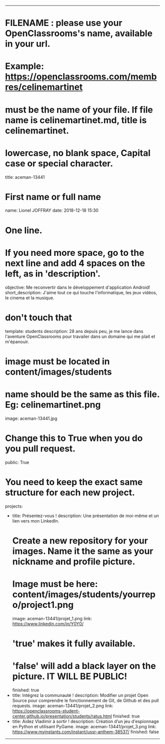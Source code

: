 ---

# FILENAME : please use your OpenClassrooms's name, available in your url.
# Example: https://openclassrooms.com/membres/celinemartinet
# must be the name of your file. If file name is celinemartinet.md, title is celinemartinet.
# lowercase, no blank space, Capital case or special character.
title: aceman-13441

# First name or full name
name: Lionel JOFFRAY
date: 2018-12-18 15:30

# One line.
# If you need more space, go to the next line and add 4 spaces on the left, as in 'description'.
objective: Me reconvertir dans le développement d'application Android!
short_description: J'aime tout ce qui touche l'informatique, les jeux vidéos, le cinema et la musique.

# don't touch that
template: students
description:
    28 ans depuis peu, je me lance dans l'aventure OpenClassrooms
	pour travailer dans un domaine qui me plait et m'épanouir.

# image must be located in content/images/students
# name should be the same as this file. Eg: celinemartinet.png
image: aceman-13441.jpg

# Change this to True when you do you pull request.
public: True

# You need to keep the exact same structure for each new project.
projects:
  - title: Présentez-vous !
    description: Une présentation de moi-même et un lien vers mon LinkedIn.
    # Create a new repository for your images. Name it the same as your nickname and profile picture.
    # Image must be here: content/images/students/yourrepo/project1.png
    image: aceman-13441/projet_1.png
    link: https://www.linkedin.com/in/Y0Y0/
    # 'true' makes it fully available.
    # 'false' will add a black layer on the picture. IT WILL BE PUBLIC!
    finished: true
  - title: Intégrez la communauté !
    description: Modifier un projet Open Source pour comprendre le fonctionnement de Git, de Github et des pull requests. 
    image: aceman-13441/projet_2.png
    link: https://openclassrooms-student-center.github.io/presentation/students/ratus.html
    finished: true
  - title: Aidez Vladimir à sortir !
    description: Création d’un jeu d'espionnage en Python et utilisant PyGame.
    image: aceman-13441/projet_3.png
    link: https://www.myinstants.com/instant/ussr-anthem-38537/
    finished: false
---